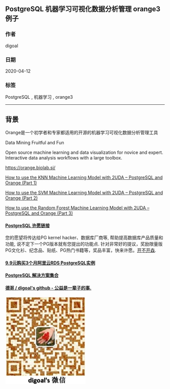 ## PostgreSQL 机器学习可视化数据分析管理 orange3 例子  
        
### 作者        
digoal        
        
### 日期        
2020-04-12        
        
### 标签        
PostgreSQL , 机器学习 , orange3  
        
----        
        
## 背景        
Orange是一个初学者和专家都适用的开源的机器学习可视化数据分析管理工具  
  
Data Mining Fruitful and Fun  
  
Open source machine learning and data visualization for novice and expert. Interactive data analysis workflows with a large toolbox.  
  
https://orange.biolab.si/  
  
[How to use the KNN Machine Learning Model with 2UDA – PostgreSQL and Orange (Part 1)](https://www.2ndquadrant.com/en/blog/how-to-use-machine-learning-with-2uda-postgresql-and-orange/)  
  
[How to use the SVM Machine Learning Model with 2UDA – PostgreSQL and Orange (Part 2)](https://www.2ndquadrant.com/en/blog/how-to-use-the-svm-machine-learning-model-with-2uda-postgresql-and-orange-part-2/)  
  
[How to use the Random Forest Machine Learning Model with 2UDA – PostgreSQL and Orange (Part 3)](https://www.2ndquadrant.com/en/blog/how-to-use-the-random-forest-machine-learning-model-with-2uda-postgresql-and-orange-part-3/)  
  
  
  
  
  
  
  
  
  
  
  
  
  
  
  
  
  
  
  
  
  
  
  
  
  
  
  
  
  
  
  
  
  
  
  
  
  
  
  
  
  
  
  
  
  
  
  
  
  
  
  
  
  
  
  
  
#### [PostgreSQL 许愿链接](https://github.com/digoal/blog/issues/76 "269ac3d1c492e938c0191101c7238216")
您的愿望将传达给PG kernel hacker、数据库厂商等, 帮助提高数据库产品质量和功能, 说不定下一个PG版本就有您提出的功能点. 针对非常好的提议，奖励限量版PG文化衫、纪念品、贴纸、PG热门书籍等，奖品丰富，快来许愿。[开不开森](https://github.com/digoal/blog/issues/76 "269ac3d1c492e938c0191101c7238216").  
  
  
#### [9.9元购买3个月阿里云RDS PostgreSQL实例](https://www.aliyun.com/database/postgresqlactivity "57258f76c37864c6e6d23383d05714ea")
  
  
#### [PostgreSQL 解决方案集合](https://yq.aliyun.com/topic/118 "40cff096e9ed7122c512b35d8561d9c8")
  
  
#### [德哥 / digoal's github - 公益是一辈子的事.](https://github.com/digoal/blog/blob/master/README.md "22709685feb7cab07d30f30387f0a9ae")
  
  
![digoal's wechat](../pic/digoal_weixin.jpg "f7ad92eeba24523fd47a6e1a0e691b59")
  
